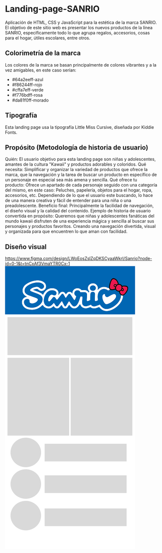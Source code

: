# Landing-page-SANRIO
Aplicación de HTML, CSS y JavaScript para la estética de la marca SANRIO.
El objetivo de este sitio web es presentar los nuevos productos de la línea SANRIO, específicamente todo lo que agrupa regalos, accesorios, cosas para el hogar, útiles escolares, entre otros.
## Colorimetría de la marca
Los colores de la marca se basan principalmente de colores vibrantes y a la vez amigables, en este caso serían:
 - #64a2eeff-azul
 - #f86244ff-rojo
 - #cffa7eff-verde
 - #f776bdff-rosa
 - #da81f0ff-morado
 ## Tipografía
 Esta landing page usa la tipografía Little Miss Cursive, diseñada por Kiddie Fonts.
## Propósito (Metodología de historia de usuario)
Quién: El usuario objetivo para esta landing page son niñas y adolescentes, amantes de la cultura "Kawaii" y productos adorables y coloridos.
Qué necesita: Simplificar y organizar la variedad de productos que ofrece la marca, que la navegación y la tarea de buscar un producto en específico de un personaje en especial sea más amena y sencilla.
Qué ofrece tu producto: Ofrece un apartado de cada personaje seguido con una categoría del mismo, en este caso: Peluches, papelería, objetos para el hogar, ropa, accesorios, etc. Dependiendo de lo que el usuario este buscando, lo hace de una manera creativa y fácil de entender para una niña o una preadolescente.
Beneficio final: Principalmente la facilidad de navegación, el diseño visual y la calidad del contenido.
Ejemplo de historia de usuario convertida en propósito: Queremos que niñas y adolescentes fanáticas del mundo kawaii disfruten de una experiencia mágica y sencilla al buscar sus personajes y productos favoritos. Creando una navegación divertida, visual y organizada para que encuentren lo que aman con facilidad.

## Diseño visual
https://www.figma.com/design/LWoEosZslZqDKSCyaaWkrl/Sanrio?node-id=0-1&t=tnCxAf3VmaYTR0Cx-1
![Diseño visual de la landing page](Sanrio.png)

